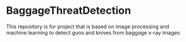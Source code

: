 # BaggageThreatDetection
This repository is for project that is based on image processing and machine learning to detect guns and knives from baggage x-ray images

